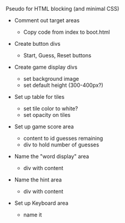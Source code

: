 Pseudo for HTML blocking (and minimal CSS)
- Comment out target areas
	- Copy code from index to boot.html

- Create button divs
	- Start, Guess, Reset buttons

- Create game display divs
	- set background image
	- set default height (300-400px?)

- Set up table for tiles
	- set tile color to white?
	- set opacity on tiles

- Set up game score area
	- content to id guesses remaining
	- div to hold number of guesses

- Name the "word display" area
	- div with content

- Name the hint area
	- div with content

- Set up Keyboard area
	- name it